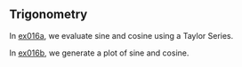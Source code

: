 ## Trigonometry

In [ex016a](ex016a_sin_and_cos), we evaluate sine and cosine using a Taylor Series.

In [ex016b](ex016b_plotting_sin_and_cos), we generate a plot of sine and cosine.


